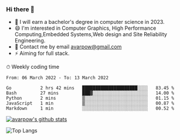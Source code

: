 ### Hi there 👋
<!--I have been a GitHub member for [![Years Badge](https://badges.pufler.dev/years/avarpow)](https://badges.pufler.dev)-->
- 🌱 I will earn a bachelor's degree in computer science in 2023.
- 😄 I'm interested in Computer Graphics, High Performance Computing,Embedded Systems,Web design and Site Reliability Engineering.
- 💬 Contact me by email avarpow@gmail.com
- ⚡ Aiming for full stack.

<!--💻 Coding Activity Logging

[![Commits Badge](https://badges.pufler.dev/commits/weekly/avarpow)](https://badges.pufler.dev)-->

⏱ Weekly coding time
<!--START_SECTION:waka-->

```text
From: 06 March 2022 - To: 13 March 2022

Go           2 hrs 42 mins   █████████████████████░░░░   83.45 %
Bash         27 mins         ███▓░░░░░░░░░░░░░░░░░░░░░   14.00 %
Python       2 mins          ▒░░░░░░░░░░░░░░░░░░░░░░░░   01.15 %
JavaScript   1 min           ▒░░░░░░░░░░░░░░░░░░░░░░░░   00.87 %
Markdown     1 min           ░░░░░░░░░░░░░░░░░░░░░░░░░   00.52 %
```

<!--END_SECTION:waka-->

[![avarpow's github stats](https://github-readme-stats.vercel.app/api?username=avarpow&count_private=true&show_icons=true&hide=issues&hide_border=true)](https://github.com/anuraghazra/github-readme-stats)

![Top Langs](https://github-readme-stats.vercel.app/api/top-langs/?username=avarpow&layout=compact&hide_border=true) 
<!--[![avarpow's wakatime stats](https://github-readme-stats.vercel.app/api/wakatime?username=avarpow)](https://github.com/anuraghazra/github-readme-stats)-->
